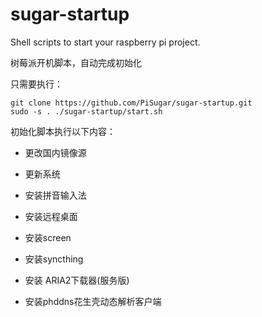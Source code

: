# sugar-startup
Shell scripts to start your raspberry pi project. 

树莓派开机脚本，自动完成初始化

只需要执行：
```
git clone https://github.com/PiSugar/sugar-startup.git
sudo -s . ./sugar-startup/start.sh
```
初始化脚本执行以下内容：


* 更改国内镜像源

* 更新系统

* 安装拼音输入法

* 安装远程桌面

* 安装screen

* 安装syncthing

* 安装 ARIA2下载器(服务版)

* 安装phddns花生壳动态解析客户端
